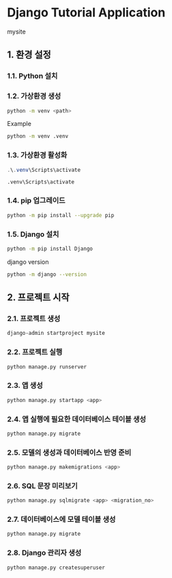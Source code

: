 # Django Tutorial Application
mysite

## 1. 환경 설정

### 1.1. Python 설치

### 1.2. 가상환경 생성
```bash
python -m venv <path>
```
Example
```bash
python -m venv .venv
```

### 1.3. 가상환경 활성화
```powershell
.\.venv\Scripts\activate
```

```dos
.venv\Scripts\activate
```

### 1.4. pip 업그레이드
```bash
python -m pip install --upgrade pip
```

### 1.5. Django 설치
```bash
python -m pip install Django
```

django version
```bash
python -m django --version
```

## 2. 프로젝트 시작

### 2.1. 프로젝트 생성
```bash
django-admin startproject mysite
```

### 2.2. 프로젝트 실행 
```bash
python manage.py runserver
```

### 2.3. 앱 생성
```bash
python manage.py startapp <app>
```

### 2.4. 앱 실행에 필요한 데이터베이스 테이블 생성
```bash
python manage.py migrate
```

### 2.5. 모델의 생성과 데이터베이스 반영 준비
```bash
python manage.py makemigrations <app>
```

### 2.6. SQL 문장 미리보기
```bash
python manage.py sqlmigrate <app> <migration_no>
```

### 2.7. 데이터베이스에 모델 테이블 생성
```bash
python manage.py migrate
```

### 2.8. Django 관리자 생성
```bash
python manage.py createsuperuser
```
